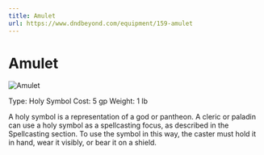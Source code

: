 ```yaml
---
title: Amulet
url: https://www.dndbeyond.com/equipment/159-amulet
---
```


# Amulet

![Amulet](amulet.png)

Type: Holy Symbol
Cost: 5 gp
Weight: 1 lb

A holy symbol is a representation of a god or pantheon. A cleric or paladin can use a holy symbol as a spellcasting focus, as described in the Spellcasting section. To use the symbol in this way, the caster must hold it in hand, wear it visibly, or bear it on a shield.
